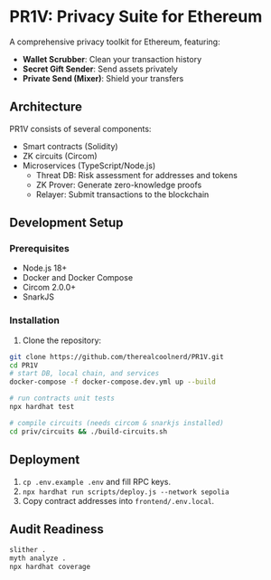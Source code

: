 # PR1V: Privacy Suite for Ethereum

A comprehensive privacy toolkit for Ethereum, featuring:
- **Wallet Scrubber**: Clean your transaction history
- **Secret Gift Sender**: Send assets privately
- **Private Send (Mixer)**: Shield your transfers

## Architecture

PR1V consists of several components:
- Smart contracts (Solidity)
- ZK circuits (Circom)
- Microservices (TypeScript/Node.js)
  - Threat DB: Risk assessment for addresses and tokens
  - ZK Prover: Generate zero-knowledge proofs
  - Relayer: Submit transactions to the blockchain

## Development Setup

### Prerequisites
- Node.js 18+
- Docker and Docker Compose
- Circom 2.0.0+
- SnarkJS

### Installation

1. Clone the repository:
```bash
git clone https://github.com/therealcoolnerd/PR1V.git
cd PR1V
# start DB, local chain, and services
docker-compose -f docker-compose.dev.yml up --build

# run contracts unit tests
npx hardhat test

# compile circuits (needs circom & snarkjs installed)
cd priv/circuits && ./build-circuits.sh
```

## Deployment

1. `cp .env.example .env` and fill RPC keys.  
2. `npx hardhat run scripts/deploy.js --network sepolia`  
3. Copy contract addresses into `frontend/.env.local`.

## Audit Readiness

```bash
slither .
myth analyze .
npx hardhat coverage
```
